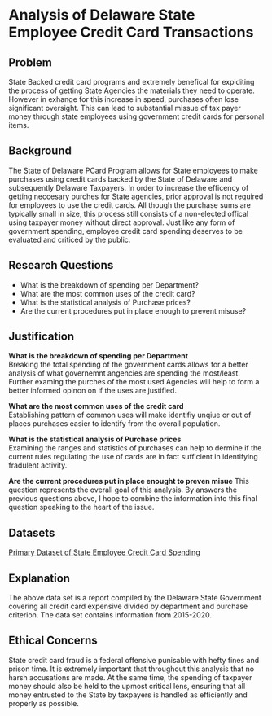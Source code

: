 # Analysis of Delaware State Employee Credit Card Transactions

## Problem
State Backed credit card programs and extremely benefical for expiditing the process of getting State Agencies the materials they need to operate. However in exhange for this increase in speed, purchases often lose significant oversight. This can lead to substantial missue of tax payer money through state employees using government credit cards for personal items.
## Background
The State of Delaware PCard Program allows for State employees to make purchases using credit cards backed by the State of Delaware and subsequently Delaware Taxpayers. In order to increase the efficency of getting neccesary purches for State agencies, prior approval is not required for employees to use the credit cards. All though the purchase sums are typically small in size, this process still consists of a non-elected offical using taxpayer money without direct approval. Just like any form of government spending, employee credit card spending deserves to be evaluated and criticed by the public. 

## Research Questions
* What is the breakdown of spending per Department?
* What are the most common uses of the credit card?
* What is the statistical analysis of Purchase prices?
* Are the current procedures put in place enough to prevent misuse?

## Justification 
**What is the breakdown of spending per Department**  
Breaking the total spending of the government cards allows for a better analysis of what governemnt angencies are spending the most/least. Further examing the purches of the most used Agencies will help to form a better informed opinon on if the uses are justified.

**What are the most common uses of the credit card**  
Establishing pattern of common uses will make identifiy unqiue or out of places purchases easier to identify from the overall population. 

**What is the statistical analysis of Purchase prices**  
Examining the ranges and statistics of purchases can help to dermine if the current rules regulating the use of cards are in fact sufficient in identifying fradulent activity.

**Are the current procedures put in place enought to preven misue**
This question represents the overall goal of this analysis. By answers the previous questions above, I hope to combine the information into this final question speaking to the heart of the issue.

## Datasets
[Primary Dataset of State Employee Credit Card Spending](https://data.delaware.gov/Government-and-Finance/State-Employee-Credit-Card-Transactions/nurt-5rqw)

## Explanation 
The above data set is a report compiled by the Delaware State Government covering all credit card expensive divided by department and purchase criterion. The data set contains information from 2015-2020.

## Ethical Concerns
State credit card fraud is a federal offensive punisable with hefty fines and prison time. It is extremely important that throughout this analysis that no harsh accusations are made. At the same time, the spending of taxpayer money should also be held to the upmost critical lens, ensuring that all money entrusted to the State by taxpayers is handled as efficiently and properly as possible. 